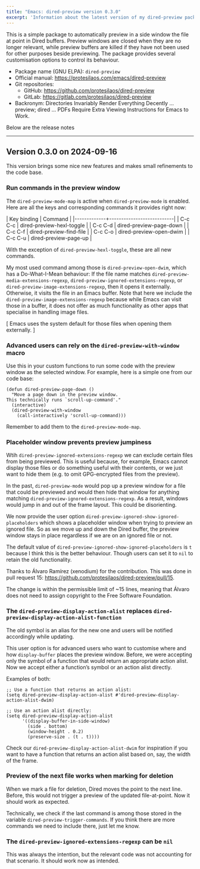 ```yaml
---
title: "Emacs: dired-preview version 0.3.0"
excerpt: 'Information about the latest version of my dired-preview package for GNU Emacs.'
---
```


This is a simple package to automatically preview in a side window the
file at point in Dired buffers. Preview windows are closed when they
are no longer relevant, while preview buffers are killed if they have
not been used for other purposes beside previewing. The package
provides several customisation options to control its behaviour.

+ Package name (GNU ELPA): `dired-preview`
+ Official manual: <https://protesilaos.com/emacs/dired-preview>
+ Git repositories:
  + GitHub: <https://github.com/protesilaos/dired-preview>
  + GitLab: <https://gitlab.com/protesilaos/dired-preview>
+ Backronym: Directories Invariably Render Everything Decently ...
  preview; dired ... PDFs Require Extra Viewing Instructions for Emacs
  to Work.

Below are the release notes

* * *


## Version 0.3.0 on 2024-09-16

This version brings some nice new features and makes small refinements
to the code base.


### Run commands in the preview window

The `dired-preview-mode-map` is active when `dired-preview-mode` is
enabled. Here are all the keys and corresponding commands it provides
right now:

| Key binding | Command                   |
|-------------+---------------------------|
| C-c C-c     | dired-preview-hexl-toggle |
| C-c C-d     | dired-preview-page-down   |
| C-c C-f     | dired-preview-find-file   |
| C-c C-o     | dired-preview-open-dwim   |
| C-c C-u     | dired-preview-page-up     |

With the exception of `dired-preview-hexl-toggle`, these are all new
commands.

My most used command among those is `dired-preview-open-dwim`, which
has a Do-What-I-Mean behaviour: If the file name matches
`dired-preview-media-extensions-regexp`,
`dired-preview-ignored-extensions-regexp`, or
`dired-preview-image-extensions-regexp`, then it opens it externally.
Otherwise, it visits the file in an Emacs buffer. Note that here we
include the `dired-preview-image-extensions-regexp` because while
Emacs can visit those in a buffer, it does not offer as much
functionality as other apps that specialise in handling image files.

[ Emacs uses the system default for those files when opening them externally. ]


### Advanced users can rely on the `dired-preview-with-window` macro

Use this in your custom functions to run some code with the preview
window as the selected window. For example, here is a simple one from
our code base:

```elisp
(defun dired-preview-page-down ()
  "Move a page down in the preview window.
This technically runs `scroll-up-command'."
  (interactive)
  (dired-preview-with-window
    (call-interactively 'scroll-up-command)))
```

Remember to add them to the `dired-preview-mode-map`.


### Placeholder window prevents preview jumpiness

Wtih `dired-preview-ignored-extensions-regexp` we can exclude certain
files from being previewed. This is useful because, for example, Emacs
cannot display those files or do something useful with their contents,
or we just want to hide them (e.g. to omit GPG-encrypted files from
the preview).

In the past, `dired-preview-mode` would pop up a preview window for a
file that could be previewed and would then hide that window for
anything matching `dired-preview-ignored-extensions-regexp`. As a
result, windows would jump in and out of the frame layout. This could
be disorienting.

We now provide the user option `dired-preview-ignored-show-ignored-placeholders`
which shows a placeholder window when trying to preview an ignored
file. So as we move up and down the Dired buffer, the preview window
stays in place regardless if we are on an ignored file or not.

The default value of `dired-preview-ignored-show-ignored-placeholders`
is `t` because I think this is the better behaviour. Though users can
set it to `nil` to retain the old functionality.

Thanks to Álvaro Ramírez (xenodium) for the contribution. This was
done in pull request 15: <https://github.com/protesilaos/dired-preview/pull/15>.

The change is within the permissible limit of ~15 lines, meaning that
Álvaro does not need to assign copyright to the Free Software
Foundation.


### The `dired-preview-display-action-alist` replaces `dired-preview-display-action-alist-function`

The old symbol is an alias for the new one and users will be notified
accordingly while updating.

This user option is for advanced users who want to customise where and
how `display-buffer` places the preview window. Before, we were
accepting only the symbol of a function that would return an
appropriate action alist. Now we accept either a function&rsquo;s symbol or
an action alist directly.

Examples of both:

```elisp
;; Use a function that returns an action alist:
(setq dired-preview-display-action-alist #'dired-preview-display-action-alist-dwim)

;; Use an action alist directly:
(setq dired-preview-display-action-alist
      '((display-buffer-in-side-window)
        (side . bottom)
        (window-height . 0.2)
        (preserve-size . (t . t))))
```

Check our `dired-preview-display-action-alist-dwim` for inspiration if
you want to have a function that returns an action alist based on,
say, the width of the frame.


### Preview of the next file works when marking for deletion

When we mark a file for deletion, Dired moves the point to the next
line. Before, this would not trigger a preview of the updated
file-at-point. Now it should work as expected.

Technically, we check if the last command is among those stored in the
variable `dired-preview-trigger-commands`. If you think there are
more commands we need to include there, just let me know.


### The `dired-preview-ignored-extensions-regexp` can be `nil`

This was always the intention, but the relevant code was not
accounting for that scenario. It should work now as intended.
